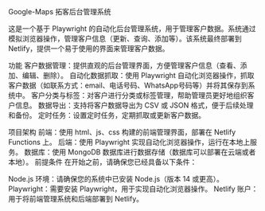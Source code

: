 Google-Maps 拓客后台管理系统

这是一个基于 Playwright 的自动化后台管理系统，用于管理客户数据。系统通过模拟浏览器操作，管理客户信息（更新、查询、添加等）。该系统最终部署到 Netlify，提供一个易于使用的界面来管理客户数据。

功能
客户数据管理：提供直观的后台管理界面，方便管理客户信息（查看、添加、编辑、删除）。
自动化数据抓取：使用 Playwright 自动化浏览器操作，抓取客户数据（如联系方式：email、电话号码、WhatsApp号码等）并将其保存到系统中。
客户分类与标签：对客户进行分类或标签管理，帮助管理员更好地组织客户信息。
数据导出：支持将客户数据导出为 CSV 或 JSON 格式，便于后续处理和备份。
定时任务：设置定时任务，定期抓取或更新客户数据。

项目架构
前端：使用 html、js、css  构建的前端管理界面，部署在 Netlify Functions 上。
后端：使用 Playwright 实现自动化浏览器操作，运行在本地上服务。
数据库：使用 MongoDB 数据库进行数据存储（数据库可以部署在云端或者本地）。
前提条件
在开始之前，请确保您已经具备以下条件：

Node.js 环境：请确保您的系统中已安装 Node.js（版本 14 或更高）。
Playwright：需要安装 Playwright，用于实现自动化浏览器操作。
Netlify 账户：用于将前端管理系统和后端部署到 Netlify。
